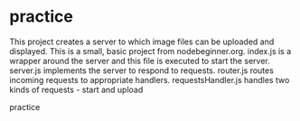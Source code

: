 practice
========

This project creates a server to which image files can be uploaded and displayed. This is a small, basic project from nodebeginner.org.
index.js is a wrapper around the server and this file is executed to start the server.
server.js implements the server to respond to requests.
router.js routes incoming requests to appropriate handlers.
requestsHandler.js handles two kinds of requests - start and upload

practice
